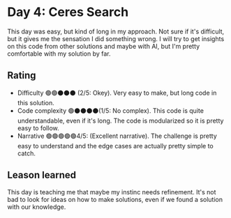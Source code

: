 # Day 4: Ceres Search

This day was easy, but kind of long in my approach. Not sure if it's difficult, but it gives me the sensation I did something wrong. I will try to get insights on this code from other solutions and maybe with AI, but I'm pretty comfortable with my solution by far.

## Rating
- Difficulty 🟢🟢⚫️⚫️⚫️ (2/5: Okey). Very easy to make, but long code in this solution.
- Code complexity 🟢⚫️⚫️⚫️⚫️(1/5: No complex). This code is quite understandable, even if it's long. The code is modularized so it is pretty easy to follow.
- Narrative 🟢🟢🟢🟢🟢4/5: (Excellent narrative). The challenge is pretty easy to understand and the edge cases are actually pretty simple to catch.

## Leason learned
This day is teaching me that maybe my instinc needs refinement. It's not bad to look for ideas on how to make solutions, even if we found a solution with our knowledge.